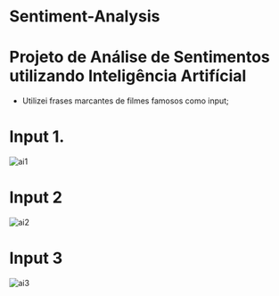 # Sentiment-Analysis

# Projeto de Análise de Sentimentos utilizando Inteligência Artifícial
- Utilizei frases marcantes de filmes famosos como input;

# Input 1.

![ai1](https://github.com/user-attachments/assets/83962858-bb7e-46dc-b17e-60f60c978996)

# Input 2

![ai2](https://github.com/user-attachments/assets/0a0b2a82-75a7-4349-9969-21d274c1bff2)

# Input 3

![ai3](https://github.com/user-attachments/assets/448a3571-2f98-448d-bfe3-7f950f8ac176)
